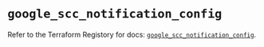 # `google_scc_notification_config`

Refer to the Terraform Registory for docs: [`google_scc_notification_config`](https://www.terraform.io/docs/providers/google-beta/r/google_scc_notification_config).
